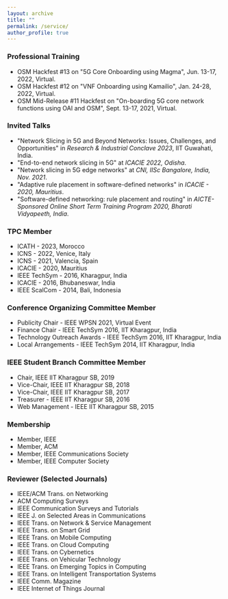 ```yaml
---
layout: archive
title: ""
permalink: /service/
author_profile: true
---
```

<h3>Professional Training</h3>

* OSM Hackfest #13 on "5G Core Onboarding using Magma", Jun. 13-17, 2022, Virtual.
* OSM Hackfest #12 on "VNF Onboarding using Kamailio", Jan. 24-28, 2022, Virtual.
* OSM Mid-Release #11 Hackfest on "On-boarding 5G core network functions using OAI and OSM", Sept. 13-17, 2021, Virtual.

<h3>Invited Talks</h3>

* "Network Slicing in 5G and Beyond Networks: Issues, Challenges, and Opportunities" in <i>Research & Industrial Conclave 2023</i>, IIT Guwahati, India.
* "End-to-end network slicing in 5G" at <i>ICACIE 2022, Odisha</i>.
* "Network slicing in 5G edge networks" at <i>CNI, IISc Bangalore, India, Nov. 2021</i>.
* "Adaptive rule placement in software-defined networks" in <i>ICACIE - 2020, Mauritius</i>.
* "Software-defined networking: rule placement and routing" in <i>AICTE-Sponsored Online Short Term Training Program 2020, Bharati Vidyapeeth, India</i>.


<h3>TPC Member</h3>

* ICATH - 2023, Morocco
* ICNS - 2022, Venice, Italy
* ICNS - 2021, Valencia, Spain
* ICACIE - 2020, Mauritius
* IEEE TechSym - 2016, Kharagpur, India
* ICACIE - 2016, Bhubaneswar, India
* IEEE ScalCom - 2014, Bali, Indonesia


<h3>Conference Organizing Committee Member</h3>

* Publicity Chair - IEEE WPSN 2021, Virtual Event
* Finance Chair - IEEE TechSym 2016, IIT Kharagpur, India
* Technology Outreach Awards - IEEE TechSym 2016, IIT Kharagpur, India
* Local Arrangements - IEEE TechSym 2014, IIT Kharagpur, India


<h3>IEEE Student Branch Committee Member</h3>

* Chair, IEEE IIT Kharagpur SB, 2019
* Vice-Chair, IEEE IIT Kharagpur SB, 2018
* Vice-Chair, IEEE IIT Kharagpur SB, 2017
* Treasurer - IEEE IIT Kharagpur SB, 2016
* Web Management - IEEE IIT Kharagpur SB, 2015


<h3>Membership</h3>

* Member, IEEE
* Member, ACM
* Member, IEEE Communications Society
* Member, IEEE Computer Society


<h3>Reviewer (Selected Journals)</h3>

* IEEE/ACM Trans. on Networking
* ACM Computing Surveys
* IEEE Communication Surveys and Tutorials
* IEEE J. on Selected Areas in Communications
* IEEE Trans. on Network & Service Management
* IEEE Trans. on Smart Grid
* IEEE Trans. on Mobile Computing
* IEEE Trans. on Cloud Computing
* IEEE Trans. on Cybernetics
* IEEE Trans. on Vehicular Technology
* IEEE Trans. on Emerging Topics in Computing
* IEEE Trans. on Intelligent Transportation Systems
* IEEE Comm. Magazine
* IEEE Internet of Things Journal
